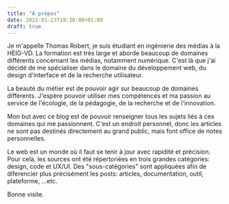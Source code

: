```yaml
---
title: "À propos"
date: 2022-01-23T19:38:08+01:00
draft: true
---
```


Je m'appelle Thomas Robert, je suis étudiant en ingénierie des médias à la HEIG-VD. La formation est très large et aborde beaucoup de domaines différents concernant les médias, notamment numérique. C'est là que j'ai décidé de me spécialiser dans le domaine du développement web, du design d'interface et de la recherche utilisateur.

La beauté du métier est de pouvoir agir sur beaucoup de domaines différents. J'espère pouvoir utiliser mes compétences et ma passion au service de l'écologie, de la pédagogie, de la recherche et de l'innovation.

Mon but avec ce blog est de pouvoir renseigner tous les sujets liés à ces domaines qui me passionnent. C'est un endroit personnel, donc les articles ne sont pas destinés directement au grand public, mais font office de notes personnelles.

Le web est un monde où il faut se tenir à jour avec rapidité et précision. Pour celà, les sources ont été répertoriées en trois grandes catégories: design, code et UX/UI. Des "sous-catégories" sont appliquées afin de diferencier plus précisément les posts: articles, documentation, outil, plateforme, ...etc.

Bonne visite.